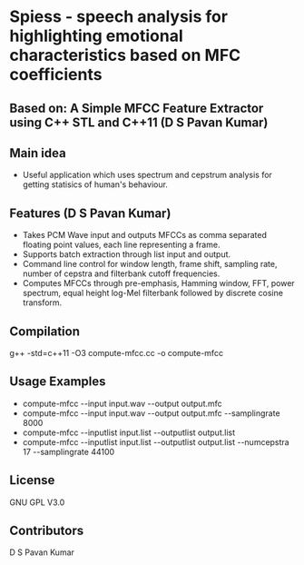 # Spiess - speech analysis for highlighting emotional characteristics based on MFC coefficients
##  Based on: A Simple MFCC Feature Extractor using C++ STL and C++11 (D S Pavan Kumar)
## Main idea
* Useful application which uses spectrum and cepstrum analysis for getting statisics of human's behaviour.
## Features (D S Pavan Kumar)
* Takes PCM Wave input and outputs MFCCs as comma separated floating point values, each line representing a frame.
* Supports batch extraction through list input and output.
* Command line control for window length, frame shift, sampling rate, number of cepstra and filterbank cutoff frequencies.
* Computes MFCCs through pre-emphasis, Hamming window, FFT, power spectrum, equal height log-Mel filterbank followed by discrete cosine transform.

## Compilation
g++ -std=c++11 -O3 compute-mfcc.cc -o compute-mfcc

## Usage Examples
* compute-mfcc --input input.wav --output output.mfc
* compute-mfcc --input input.wav --output output.mfc --samplingrate 8000
* compute-mfcc --inputlist input.list --outputlist output.list
* compute-mfcc --inputlist input.list --outputlist output.list --numcepstra 17 --samplingrate 44100

## License
GNU GPL V3.0

## Contributors
D S Pavan Kumar
